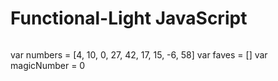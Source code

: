 # Functional-Light JavaScript


```
```

var numbers = [4, 10, 0, 27, 42, 17, 15, -6, 58]
var faves = []
var magicNumber = 0


